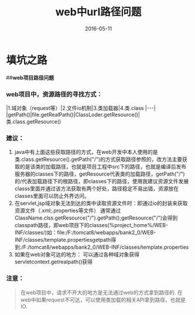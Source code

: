 ﻿---
layout: post
title: "web中url路径问题"
date: 2016-05-11 
description: "web中资源路径的获取方式"
tag: java填坑 
--- 



# 填坑之路


##**web项目路径问题**

### web项目中，资源路径的寻找方式：
|1.域对象（request等）|2.文件io机制|3.类加载器|4.类.class
|---|
|getPath()|file.getRealPath()|ClassLoder.getResource()|类.class.getResource()

### **建议：**

 1. java中有上面这些获取路径的方式，在web开发中本人使用的是类.class.getResource().getPath("/")的方式获取路径参照的，改方法主要获取的是该类的加载路径，也就是项目工程中src下的路径，也就是编译后发布服务器的classes下的路径，getResource代表类的加载路径，getPath("/")的/代表加载路径下的根路径，即classes下的路径，使用我建议资源文件发展classs里面并通过该方法获取有两个好处，路径稳定不易出错，资源放在classes里面可以防止外界访问。
 2. 在servlet,jsp域对象无法到达的类中读取资源文件时：即通过io的封装来获取资源文件（.xml;.properties等文件）
    通常通过ClassName.clss.getResource("/").getPath();getResource("/")会得到classpath路径，即web项目下的classes(%project_home%/WEB-INF/classes/)如：file:/F:/tomcat8/webapps/bank2_0/WEB-INF/classes/template.propertiesgetpath得到:/F:/tomcat8/webapps/bank2_0/WEB-INF/classes/template.properties
 3. 如果在web对象可达的地方： 可以通过各种域对象获得servletcontext.getrealpath()获得

### 注意：
> 在web项目中，请求不开大的地方是无法通过web的方式拿到路径的.
> 在web中如果request不可达，可以使用类加载的相关API拿到路径，也就是IO.





